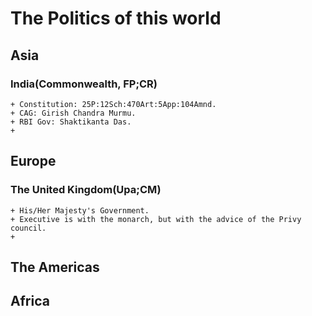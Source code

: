 # The Politics of this world #

## Asia ##

### India(Commonwealth, FP;CR) ##
    + Constitution: 25P:12Sch:470Art:5App:104Amnd.
    + CAG: Girish Chandra Murmu.
    + RBI Gov: Shaktikanta Das.
    + 

## Europe ##

### The United Kingdom(Upa;CM) ###
    + His/Her Majesty's Government.
    + Executive is with the monarch, but with the advice of the Privy council.
    + 

## The Americas ##

## Africa ##
                  
